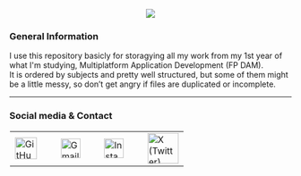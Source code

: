 <p align="center">
  <img src="https://capsule-render.vercel.app/api?type=waving&height=280&color=0:B43A4E,50:FD1D1D,100:FCB045&text=1ºDAM%20Archives📕&fontAlign=50&reversal=false&textBg=false&desc=Yust%20the%20files%20of%20my%20studies%20year&descAlign=55&descAlignY=61&fontAlignY=42&fontColor=0D1117" />
</p>

### General Information

I use this repository basicly for storagying all my work from my 1st year of what I'm studying, Multiplatform Application Development (FP DAM).  
It is ordered by subjects and pretty well structured, but some of them might be a little messy, so don’t get angry if files are duplicated or incomplete.

---

### Social media & Contact

<table border="1" role="presentation" cellspacing="0" cellpadding="0" style="border-color:#ffffff00;">
  <tr>
    <td valign="middle" height="40">
      <a href="https://github.com/Amaado" target="_blank" style="text-decoration:none;">
        <img width="39" src="https://icones.pro/wp-content/uploads/2021/06/icone-github-violet.png" alt="GitHub"/>
      </a>
    </td>
    <td>&nbsp;&nbsp;</td>
    <td valign="middle" height="40">
      <a href="https://mail.google.com/mail/?view=cm&to=andresamadocibreiro22@gmail.com" target="_blank" style="text-decoration:none;">
        <img width="35" src="https://upload.wikimedia.org/wikipedia/commons/thumb/e/e4/Antu_gmail.svg/640px-Antu_gmail.svg.png" alt="Gmail"/>
      </a>
    </td>
    <td>&nbsp;&nbsp;</td>
    <td valign="middle" height="40">
      <a href="https://www.instagram.com/amaado_/" target="_blank" style="text-decoration:none;">
        <img width="35" src="https://upload.wikimedia.org/wikipedia/commons/9/95/Instagram_logo_2022.svg" alt="Instagram"/>
      </a>
    </td>
    <td>&nbsp;&nbsp;</td>
    <td valign="middle" height="55">
      <a href="https://x.com/amaado__" target="_blank" style="text-decoration:none;">
        <img width="55" src="https://images.freeimages.com/image/large-previews/4d8/x-twitter-light-blue-logo-5694248.png?fmt=webp&h=350" alt="X (Twitter)"/>
      </a>
    </td>
  </tr>
</table>
